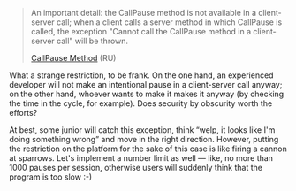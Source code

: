 ﻿> An important detail: the CallPause method is not available in a client-server call; when a client calls a server method in which CallPause is called, the exception "Cannot call the CallPause method in a client-server call" will be thrown.
>
> [CallPause Method](https://wonderland.v8.1c.ru/blog/metod-vyzvatpauzu/) (RU)

What a strange restriction, to be frank. On the one hand, an experienced developer will not make an intentional pause in a client-server call anyway; on the other hand, whoever wants to make it makes it anyway (by checking the time in the cycle, for example). Does security by obscurity worth the efforts?
  
At best, some junior will catch this exception, think “welp, it looks like I'm doing something wrong” and move in the right direction. However, putting the restriction on the platform for the sake of this case is like firing a cannon at sparrows. Let's implement a number limit as well — like, no more than 1000 pauses per session, otherwise users will suddenly think that the program is too slow :-)